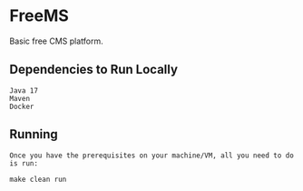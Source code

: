 # FreeMS
Basic free CMS platform.


## Dependencies to Run Locally
    Java 17
    Maven
    Docker


## Running
    Once you have the prerequisites on your machine/VM, all you need to do is run:
    
    make clean run